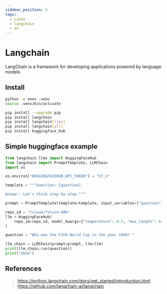 ```yaml
---
sidebar_position: 5
tags:
  - Linux
  - langchain
  - ai
---
```



# Langchain

LangChain is a framework for developing applications powered by language models

## Install

```bash
python -m venv .venv
source .venv/bin/activate

pip install --upgrade pip
pip install langchain
pip install langchain[llms]
pip install langchain[all]
pip install huggingface_hub
```

## Simple huggingface example

```python
from langchain.llms import HuggingFaceHub
from langchain import PromptTemplate, LLMChain
import os

os.environ["HUGGINGFACEHUB_API_TOKEN"] = "hf_n"

template = """Question: {question}

Answer: Let's think step by step."""

prompt = PromptTemplate(template=template, input_variables=["question"])

repo_id = "tiiuae/falcon-40b"
llm = HuggingFaceHub(
    repo_id=repo_id, model_kwargs={"temperature": 0.5, "max_length": 64}
)

question = "Who won the FIFA World Cup in the year 1994? "

llm_chain = LLMChain(prompt=prompt, llm=llm)
print(llm_chain.run(question))
print("done")
```

## References

> <https://python.langchain.com/docs/get_started/introduction.html>
> <https://github.com/langchain-ai/langchain>

